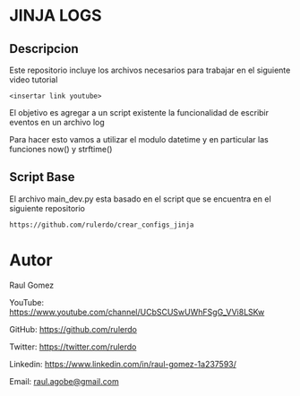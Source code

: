 # JINJA LOGS

## Descripcion

Este repositorio incluye los archivos necesarios para trabajar en el siguiente video tutorial

    <insertar link youtube>

El objetivo es agregar a un script existente la funcionalidad de escribir eventos en un archivo log 

Para hacer esto vamos a utilizar el modulo datetime y en particular las funciones now() y strftime()

## Script Base

El archivo main_dev.py esta basado en el script que se encuentra en el siguiente repositorio

    https://github.com/rulerdo/crear_configs_jinja

# Autor

Raul Gomez

YouTube: https://www.youtube.com/channel/UCbSCUSwUWhFSgG_VVi8LSKw

GitHub: https://github.com/rulerdo

Twitter: https://twitter.com/rulerdo

Linkedin: https://www.linkedin.com/in/raul-gomez-1a237593/

Email: raul.agobe@gmail.com